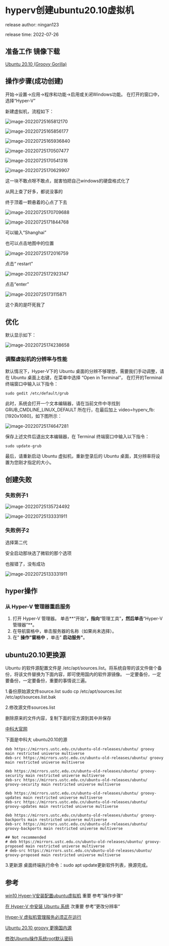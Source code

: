 

# hyperv创建ubuntu20.10虚拟机

release author: ningan123

release time: 2022-07-26



## 准备工作 镜像下载

[Ubuntu 20.10 (Groovy Gorilla)](https://old-releases.ubuntu.com/releases/20.10/)



## 操作步骤(成功创建)

开始->设置->应用->程序和功能->启用或关闭Windows功能。
在打开的窗口中，选择“Hyper-V”

新建虚拟机，流程如下：



![image-20220725165812170](https://cdn.jsdelivr.net/gh/ningan123/PicGo_Images@main/img/image-20220725165812170.png)



![image-20220725165856177](https://cdn.jsdelivr.net/gh/ningan123/PicGo_Images@main/img/image-20220725165856177.png)





![image-20220725165936840](https://cdn.jsdelivr.net/gh/ningan123/PicGo_Images@main/img/image-20220725165936840.png)



![image-20220725170507477](https://cdn.jsdelivr.net/gh/ningan123/PicGo_Images@main/img/image-20220725170507477.png)



![image-20220725170541316](https://cdn.jsdelivr.net/gh/ningan123/PicGo_Images@main/img/image-20220725170541316.png)



![image-20220725170629907](https://cdn.jsdelivr.net/gh/ningan123/PicGo_Images@main/img/image-20220725170629907.png)



这一块不敢点呀不敢点，就害怕把自己windows的硬盘格式化了

从网上查了好多，都说没事的

终于顶着一颗悬着的心点了下去



![image-20220725170709688](https://cdn.jsdelivr.net/gh/ningan123/PicGo_Images@main/img/image-20220725170709688.png)





![image-20220725171844768](https://cdn.jsdelivr.net/gh/ningan123/PicGo_Images@main/img/image-20220725171844768.png)



可以输入“Shanghai”

也可以点击地图中的位置



![image-20220725172016759](https://cdn.jsdelivr.net/gh/ningan123/PicGo_Images@main/img/image-20220725172016759.png)



点击“ restart”



![image-20220725172923147](https://cdn.jsdelivr.net/gh/ningan123/PicGo_Images@main/img/image-20220725172923147.png)



点击“enter”



![image-20220725173115871](https://cdn.jsdelivr.net/gh/ningan123/PicGo_Images@main/img/image-20220725173115871.png)



这个真的是吓死我了



## 优化

默认显示如下：

![image-20220725174238658](https://cdn.jsdelivr.net/gh/ningan123/PicGo_Images@main/img/image-20220725174238658.png)





### 调整虚拟机的分辨率与性能

默认情况下，Hyper-V下的 Ubuntu 桌面的分辨不够理想，需要我们手动调整，请在 Ubuntu 桌面上右键，在菜单中选择 “Open in Terminal”， 在打开的Terminal终端窗口中输入以下指令：

```
sudo gedit /etc/default/grub
```

此时，系统会打开一个文本编辑器，请在当前文件中寻找到 GRUB_CMDLINE_LINUX_DEFAULT 所在行，在最后加上 video=hyperv_fb:[1920x1080]，如下图所示：

![image-20220725174647281](https://cdn.jsdelivr.net/gh/ningan123/PicGo_Images@main/img/image-20220725174647281.png)



保存上述文件后退出文本编辑器，在 Terminal 终端窗口中输入以下指令：

```
sudo update-grub
```

最后，请重新启动 Ubuntu 虚拟机，重新登录后的 Ubuntu 桌面，其分辨率将设置为您刚才指定的大小。







## 创建失败

###  失败例子1

![image-20220725135724492](https://cdn.jsdelivr.net/gh/ningan123/PicGo_Images@main/img/image-20220725135724492.png)





![image-20220725133331911](https://cdn.jsdelivr.net/gh/ningan123/PicGo_Images@main/img/image-20220725133331911.png)

###  失败例子2

选择第二代

安全启动那块选了微软的那个选项

也报错了，没有成功



![image-20220725133331911](https://cdn.jsdelivr.net/gh/ningan123/PicGo_Images@main/img/image-20220725133331911.png)



## hyper操作

### 从 Hyper-V 管理器重启服务

1. 打开 Hyper-V 管理器。 单击**“开始”**，指向**“管理工具”**，然后单击**“Hyper-V 管理器”**。
2. 在导航窗格中，单击服务器的名称（如果尚未选择）。
3. 在" **操作"窗格中** ，单击" **启动服务"**。





## ubuntu20.10更换源

Ubuntu 的软件源配置文件是 /etc/apt/sources.list。将系统自带的该文件做个备份，将该文件替换为下面内容，即可使用国内的软件源镜像。
一定要备份，一定要备份，一定要备份，重要的事情说三遍。

1.备份原始源文件source.list
sudo  cp   /etc/apt/sources.list   /etc/apt/sources.list.bak

2.修改源文件sources.list

删除原来的文件内容，复制下面的官方源到其中并保存

 [中科大官网](https://mirrors.ustc.edu.cn/repogen/)

下面是中科大 ubuntu20.10的源

```
deb https://mirrors.ustc.edu.cn/ubuntu-old-releases/ubuntu/ groovy main restricted universe multiverse
deb-src https://mirrors.ustc.edu.cn/ubuntu-old-releases/ubuntu/ groovy main restricted universe multiverse

deb https://mirrors.ustc.edu.cn/ubuntu-old-releases/ubuntu/ groovy-security main restricted universe multiverse
deb-src https://mirrors.ustc.edu.cn/ubuntu-old-releases/ubuntu/ groovy-security main restricted universe multiverse

deb https://mirrors.ustc.edu.cn/ubuntu-old-releases/ubuntu/ groovy-updates main restricted universe multiverse
deb-src https://mirrors.ustc.edu.cn/ubuntu-old-releases/ubuntu/ groovy-updates main restricted universe multiverse

deb https://mirrors.ustc.edu.cn/ubuntu-old-releases/ubuntu/ groovy-backports main restricted universe multiverse
deb-src https://mirrors.ustc.edu.cn/ubuntu-old-releases/ubuntu/ groovy-backports main restricted universe multiverse

## Not recommended
# deb https://mirrors.ustc.edu.cn/ubuntu-old-releases/ubuntu/ groovy-proposed main restricted universe multiverse
# deb-src https://mirrors.ustc.edu.cn/ubuntu-old-releases/ubuntu/ groovy-proposed main restricted universe multiverse
```

3.更新源
桌面终端执行命令：sudo apt update更新软件列表，换源完成。









## 参考



[win10 Hyper-V安装配置ubuntu虚拟机](https://blog.csdn.net/fedragon/article/details/117300451) 重要 参考”操作步骤“

[在 Hyper-V 中安装 Ubuntu 系统](https://www.szdamai.com/help/app/ubuntuhyperv) 次重要 参考”更改分辨率“

[Hyper-V 虚拟机管理服务必须正在运行](https://docs.microsoft.com/zh-cn/windows-server/virtualization/hyper-v/best-practices-analyzer/the-hyper-v-virtual-machine-management-service-must-be-running)

[Ubuntu 20.10 groovy 更换国内源](https://blog.csdn.net/weixin_44302833/article/details/110132032)

[修改Ubuntu操作系统root默认密码](https://cloud.tencent.com/developer/article/1434564)